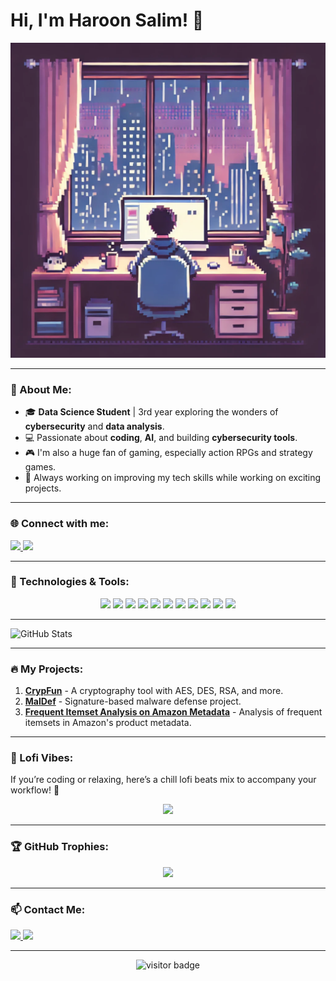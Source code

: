 # Hi, I'm Haroon Salim! 👋

<p align="center">
  <img src="https://raw.githubusercontent.com/HaroonSalim/HaroonSalim/main/image.webp" alt="A cozy lofi pixel art scene" />
</p>


---

### 🌟 About Me:
- 🎓 **Data Science Student** | 3rd year exploring the wonders of **cybersecurity** and **data analysis**.
- 💻 Passionate about **coding**, **AI**, and building **cybersecurity tools**.
- 🎮 I'm also a huge fan of gaming, especially action RPGs and strategy games.
- 🚀 Always working on improving my tech skills while working on exciting projects.

---

### 🌐 Connect with me:
<p align="left">
  <a href="https://linkedin.com/in/haroon-salim-58249b230" target="_blank">
    <img src="https://img.shields.io/badge/-LinkedIn-0077B5?style=for-the-badge&logo=linkedin&logoColor=white" />
  </a>
  <a href="mailto:haroon.salim@hotmail.com">
    <img src="https://img.shields.io/badge/-Email-FF5733?style=for-the-badge&logo=gmail&logoColor=white" />
  </a>
</p>

---

### 🚀 Technologies & Tools:

<p align="center">
  <img src="https://img.shields.io/badge/C++-00599C?style=for-the-badge&logo=c%2B%2B&logoColor=white" />
  <img src="https://img.shields.io/badge/Python-3776AB?style=for-the-badge&logo=python&logoColor=white" />
  <img src="https://img.shields.io/badge/C%23-239120?style=for-the-badge&logo=c-sharp&logoColor=white" />
  <img src="https://img.shields.io/badge/JavaScript-F7DF1E?style=for-the-badge&logo=javascript&logoColor=black" />
  <img src="https://img.shields.io/badge/HTML5-E34F26?style=for-the-badge&logo=html5&logoColor=white" />
  <img src="https://img.shields.io/badge/CSS3-1572B6?style=for-the-badge&logo=css3&logoColor=white" />
  <img src="https://img.shields.io/badge/Flask-000000?style=for-the-badge&logo=flask&logoColor=white" />
  <img src="https://img.shields.io/badge/SQLite-003B57?style=for-the-badge&logo=sqlite&logoColor=white" />
  <img src="https://img.shields.io/badge/Git-F05032?style=for-the-badge&logo=git&logoColor=white" />
  <img src="https://img.shields.io/badge/VS_Code-007ACC?style=for-the-badge&logo=visual-studio-code&logoColor=white" />
  <img src="https://img.shields.io/badge/Docker-2496ED?style=for-the-badge&logo=docker&logoColor=white" />
</p>

---

![GitHub Stats](https://github-readme-stats.vercel.app/api/top-langs/?username=HaroonSalim&title_color=4F8CC9&text_color=9f9f9f&layout=compact&show_icons=true&bg_color=00000000&hide_border=true&count_private=true)


---

### 🔥 My Projects:
1. **[CrypFun](https://github.com/haroonsalim/crypfun)** - A cryptography tool with AES, DES, RSA, and more.
2. **[MalDef](https://github.com/haroonsalim/maldef)** - Signature-based malware defense project.
3. **[Frequent Itemset Analysis on Amazon Metadata](https://github.com/HaroonSalim/Frequent-Itemset-Analysis-on-Amazon-Metadata)** - Analysis of frequent itemsets in Amazon's product metadata.

---

### 🎵 Lofi Vibes:
If you’re coding or relaxing, here’s a chill lofi beats mix to accompany your workflow! 🍃

<div align="center">
  <a href="https://www.youtube.com/watch?v=jfKfPfyJRdk" target="_blank">
    <img src="https://img.shields.io/badge/Listen-LOFI_Mix-FF69B4?style=for-the-badge&logo=youtube&logoColor=white" />
  </a>
</div>

---

### 🏆 GitHub Trophies:

<div align="center">
  <img src="https://github-profile-trophy.vercel.app/?username=haroonsalim&theme=radical&no-bg=true&no-frame=true" />
</div>

---

### 📫 Contact Me:
<p align="left">
  <a href="https://www.linkedin.com/in/haroonsalim" target="_blank">
    <img src="https://img.shields.io/badge/-LinkedIn-0077B5?style=for-the-badge&logo=linkedin&logoColor=white" />
  </a>
  <a href="mailto:haroon.salim@hotmail.com">
    <img src="https://img.shields.io/badge/-Email-FF5733?style=for-the-badge&logo=gmail&logoColor=white" />
  </a>
</p>

---

<div align="center">
  <img src="https://visitor-badge.laobi.icu/badge?page_id=haroonsalim" alt="visitor badge"/> 
</div>
